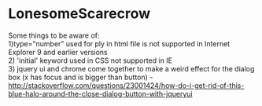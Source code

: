 # LonesomeScarecrow

Some things to be aware of: <br />
1)type="number" used for ply in html file is not supported in Internet Explorer 9 and earlier versions<br />
2) 'initial' keyword used in CSS not supported in IE<br />
3) jquery ui and chrome come together to make a weird effect for the dialog box (x has focus and is bigger than button) - http://stackoverflow.com/questions/23001424/how-do-i-get-rid-of-this-blue-halo-around-the-close-dialog-button-with-jqueryui
<br />
